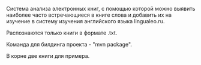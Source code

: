Система анализа электронных книг, с помощью которой можно выявить наиболее часто встречающиеся в книге слова и добавить их на изучение в систему изучения английского языка lingualeo.ru. 

Распознаются только книги в формате .txt. 

Команда для билдинга проекта - "mvn package".

В корне две книги для примера.